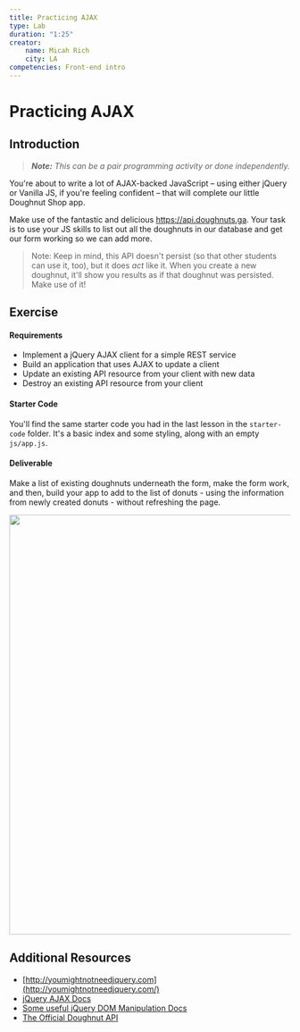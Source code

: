 ```yaml
---
title: Practicing AJAX
type: Lab
duration: "1:25"
creator:
    name: Micah Rich
    city: LA
competencies: Front-end intro
---
```


# Practicing AJAX

## Introduction

> ***Note:*** _This can be a pair programming activity or done independently._

You're about to write a lot of AJAX-backed JavaScript – using either jQuery or Vanilla JS, if you're feeling confident – that will complete our little Doughnut Shop app.

Make use of the fantastic and delicious https://api.doughnuts.ga.  Your task is to use your JS skills to list out all the doughnuts in our database and get our form working so we can add more.

> Note: Keep in mind, this API doesn't persist (so that other students can use it, too), but it does _act_ like it. When you create a new doughnut, it'll show you results as if that doughnut was persisted. Make use of it!


## Exercise

#### Requirements

- Implement a jQuery AJAX client for a simple REST service
- Build an application that uses AJAX to update a client
- Update an existing API resource from your client with new data
- Destroy an existing API resource from your client

#### Starter Code

You'll find the same starter code you had in the last lesson in the `starter-code` folder. It's a basic index and some styling, along with an empty `js/app.js`.

#### Deliverable

Make a list of existing doughnuts underneath the form, make the form work, and then, build your app to add to the list of donuts - using the information from newly created donuts - without refreshing the page.

<img width="752" src="https://cloud.githubusercontent.com/assets/25366/9149279/bc93cd02-3d57-11e5-9f03-1e19d0097fd2.png">

## Additional Resources

- [http://youmightnotneedjquery.com](http://youmightnotneedjquery.com/)
- [jQuery AJAX Docs](http://api.jquery.com/jquery.ajax/)
- [Some useful jQuery DOM Manipulation Docs](http://api.jquery.com/prepend/)
- [The Official Doughnut API](https://www.doughnuts.ga/)
